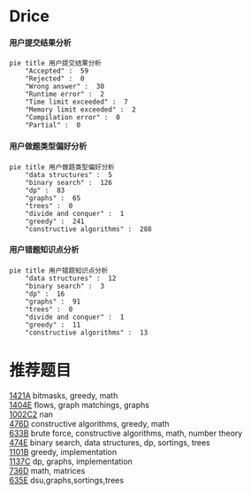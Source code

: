 # Drice

<!-- tabs:start -->



#### **用户提交结果分析**

```mermaid
pie title 用户提交结果分析
    "Accepted" :  59
    "Rejected" :  0
    "Wrong answer" :  30
    "Runtime error" :  2
    "Time limit exceeded" :  7
    "Memory limit exceeded" :  2
    "Compilation error" :  0
    "Partial" :  0
```

#### **用户做题类型偏好分析**

```mermaid
pie title 用户做题类型偏好分析
    "data structures" :  5
    "binary search" :  126
    "dp" :  83
    "graphs" :  65
    "trees" :  0
    "divide and conquer" :  1
    "greedy" :  241
    "constructive algorithms" :  288
```
#### **用户错题知识点分析**

```mermaid
pie title 用户错题知识点分析
    "data structures" :  12
    "binary search" :  3
    "dp" :  16
    "graphs" :  91
    "trees" :  0
    "divide and conquer" :  1
    "greedy" :  11
    "constructive algorithms" :  13
```



<!-- tabs:end -->
# 推荐题目
[1421A](https://codeforces.com/contest/1421/problem/A)		bitmasks,
                        greedy,
                        math		  
[1404E](https://codeforces.com/contest/1404/problem/E)		flows,
                        graph matchings,
                        graphs		  
[1002C2](https://codeforces.com/contest/1002C/problem/2)		nan		  
[476D](https://codeforces.com/contest/476/problem/D)		constructive algorithms,
                        greedy,
                        math		  
[633B](https://codeforces.com/contest/633/problem/B)		brute force,
                        constructive algorithms,
                        math,
                        number theory		  
[474E](https://codeforces.com/contest/474/problem/E)		binary search,
                        data structures,
                        dp,
                        sortings,
                        trees		  
[1101B](https://codeforces.com/contest/1101/problem/B)		greedy,
                        implementation		  
[1137C](https://codeforces.com/contest/1137/problem/C)		dp,
                        graphs,
                        implementation		  
[736D](https://codeforces.com/contest/736/problem/D)		math,
                        matrices		  
[635E](https://codeforces.com/contest/635/problem/E)		dsu,graphs,sortings,trees		  
